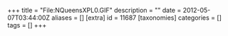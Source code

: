 +++
title = "File:NQueensXPL0.GIF"
description = ""
date = 2012-05-07T03:44:00Z
aliases = []
[extra]
id = 11687
[taxonomies]
categories = []
tags = []
+++


